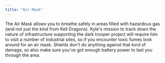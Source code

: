 ```yaml
---
title: "Air Mask"
---
```


The Air Mask allows you to breathe safely in areas filled with hazardous gas (and not just the kind from Kell Dragons). Kyle's mission to track down the nature of infrastructure supporting the dark trooper project will require him to visit a number of industrial sites, so if you encounter toxic fumes look around for an air mask. Shields don't do anything against that kind of damage, so also make sure you've got enough battery power to last you through the area.

